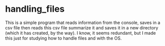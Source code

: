 # handling_files
This is a simple program that reads information from the console, saves in a csv file then reads this csv file summarize it and
saves it in a new directory (which it has created, by the way).
I know, it seems redundant, but I made this just for studying how to handle files and with the OS.
